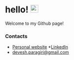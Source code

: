 # hello! <img src="https://media.giphy.com/media/hvRJCLFzcasrR4ia7z/giphy.gif" width="25px">

Welcome to my Github page!

### Contacts
* [Personal website](https://deveshparagiri.com/)
*[LinkedIn](https://www.linkedin.com/in/devesh-paragiri-96b593212/)
* devesh.paragiri@gmail.com
